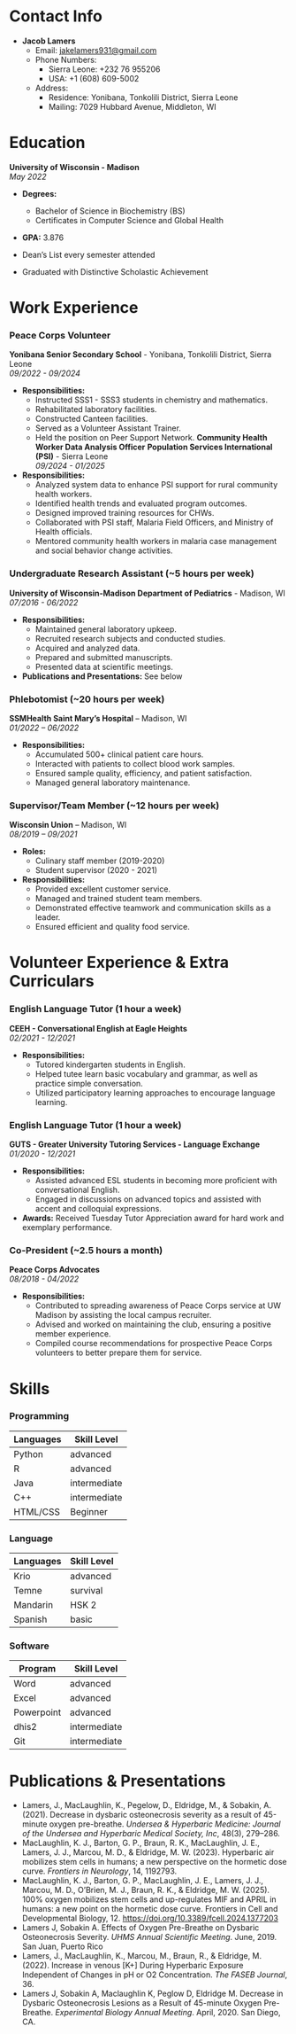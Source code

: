 # Contact Info
- **Jacob Lamers**
  - Email: jakelamers931@gmail.com
  - Phone Numbers:
    - Sierra Leone: +232 76 955206
    - USA: +1 (608) 609-5002
  - Address:
    - Residence: Yonibana, Tonkolili District, Sierra Leone
    - Mailing: 7029 Hubbard Avenue, Middleton, WI

# Education

**University of Wisconsin - Madison**  
*May 2022*  

- **Degrees:**
  - Bachelor of Science in Biochemistry (BS)
  - Certificates in Computer Science and Global Health

- **GPA:** 3.876
- Dean’s List every semester attended
- Graduated with Distinctive Scholastic Achievement

# Work Experience

### Peace Corps Volunteer
**Yonibana Senior Secondary School** - Yonibana, Tonkolili District, Sierra Leone  
*09/2022 - 09/2024*
- **Responsibilities:**
  - Instructed SSS1 - SSS3 students in chemistry and mathematics.
  - Rehabilitated laboratory facilities.
  - Constructed Canteen facilities.
  - Served as a Volunteer Assistant Trainer.
  - Held the position on Peer Support Network.
**Community Health Worker Data Analysis Officer**
**Population Services International (PSI)** - Sierra Leone  
*09/2024 - 01/2025*
- **Responsibilities:**
  - Analyzed system data to enhance PSI support for rural community health workers.
  - Identified health trends and evaluated program outcomes.
  - Designed improved training resources for CHWs.
  - Collaborated with PSI staff, Malaria Field Officers, and Ministry of Health officials.
  - Mentored community health workers in malaria case management and social behavior change activities.

### Undergraduate Research Assistant (~5 hours per week)
**University of Wisconsin-Madison Department of Pediatrics** - Madison, WI  
*07/2016 - 06/2022*
- **Responsibilities:**
  - Maintained general laboratory upkeep.
  - Recruited research subjects and conducted studies.
  - Acquired and analyzed data.
  - Prepared and submitted manuscripts.
  - Presented data at scientific meetings.
- **Publications and Presentations:** See below

### Phlebotomist (~20 hours per week)
**SSMHealth Saint Mary’s Hospital** – Madison, WI  
*01/2022 – 06/2022*
- **Responsibilities:**
  - Accumulated 500+ clinical patient care hours.
  - Interacted with patients to collect blood work samples.
  - Ensured sample quality, efficiency, and patient satisfaction.
  - Managed general laboratory maintenance.

### Supervisor/Team Member (~12 hours per week)
**Wisconsin Union** – Madison, WI  
*08/2019 – 09/2021*
- **Roles:**
  - Culinary staff member (2019-2020)
  - Student supervisor (2020 - 2021)
- **Responsibilities:**
  - Provided excellent customer service.
  - Managed and trained student team members.
  - Demonstrated effective teamwork and communication skills as a leader.
  - Ensured efficient and quality food service.

# Volunteer Experience & Extra Curriculars

### English Language Tutor (1 hour a week)
**CEEH - Conversational English at Eagle Heights**  
*02/2021 - 12/2021*
- **Responsibilities:**
  - Tutored kindergarten students in English.
  - Helped tutee learn basic vocabulary and grammar, as well as practice simple conversation.
  - Utilized participatory learning approaches to encourage language learning.

### English Language Tutor (1 hour a week)
**GUTS - Greater University Tutoring Services - Language Exchange**  
*01/2020 - 12/2021*
- **Responsibilities:**
  - Assisted advanced ESL students in becoming more proficient with conversational English.
  - Engaged in discussions on advanced topics and assisted with accent and colloquial expressions.
- **Awards:** Received Tuesday Tutor Appreciation award for hard work and exemplary performance.

### Co-President (~2.5 hours a month)
**Peace Corps Advocates**  
*08/2018 - 04/2022*
- **Responsibilities:**
  - Contributed to spreading awareness of Peace Corps service at UW Madison by assisting the local campus recruiter.
  - Advised and worked on maintaining the club, ensuring a positive member experience.
  - Compiled course recommendations for prospective Peace Corps volunteers to better prepare them for service.


<!--
# Shadowing


### Cathy Lee-Miller MD - Pediatric Hem-oncology
- 4/29/2022 8 hrs
- Observed
  - Intrathecal (IT) chemo procedure
  - Outpatient clinic for infants with spherocytosis, sickle cell anemia, and acute lymphocytic leukemia
  - Charting and MD-related business tasks

### Emma Mohr MD Ph.D. - Pediatric Infectious Disease
- 5/10/2022 8 hrs & 5/11/2022 8 hrs
- Observed
  - ID rounds
  - Virtual infectious diseases conference
  - Pediatrics morning case conference
-->

# Skills
### Programming
| Languages | Skill Level   |
|-----------|---------------|
| Python    | advanced      |
| R         | advanced      |
| Java      | intermediate  |
| C++       | intermediate  |
| HTML/CSS  | Beginner      |

### Language
| Languages | Skill Level   |
|-----------|---------------|
| Krio      | advanced      |
| Temne     | survival      |
| Mandarin  | HSK 2         |
| Spanish   | basic         |

### Software
| Program   | Skill Level   |
|-----------|---------------|
| Word      | advanced      |
| Excel     | advanced      |
| Powerpoint| advanced      |
| dhis2     | intermediate  |
| Git       | intermediate  |



# Publications & Presentations

- Lamers, J., MacLaughlin, K., Pegelow, D., Eldridge, M., & Sobakin, A. (2021). Decrease in dysbaric osteonecrosis severity as a result of 45-minute oxygen pre-breathe. *Undersea & Hyperbaric Medicine: Journal of the Undersea and Hyperbaric Medical Society, Inc*, 48(3), 279–286.
- MacLaughlin, K. J., Barton, G. P., Braun, R. K., MacLaughlin, J. E., Lamers, J. J., Marcou, M. D., & Eldridge, M. W. (2023). Hyperbaric air mobilizes stem cells in humans; a new perspective on the hormetic dose curve. *Frontiers in Neurology*, 14, 1192793.
- MacLaughlin, K. J., Barton, G. P., MacLaughlin, J. E., Lamers, J. J., Marcou, M. D., O’Brien, M. J., Braun, R. K., & Eldridge, M. W. (2025). 100% oxygen mobilizes stem cells and up-regulates MIF and APRIL in humans: a new point on the hormetic dose curve. Frontiers in Cell and Developmental Biology, 12. https://doi.org/10.3389/fcell.2024.1377203
- Lamers J, Sobakin A. Effects of Oxygen Pre-Breathe on Dysbaric Osteonecrosis Severity. *UHMS Annual Scientific Meeting*. June, 2019. San Juan, Puerto Rico
- Lamers, J., MacLaughlin, K., Marcou, M., Braun, R., & Eldridge, M. (2022). Increase in venous [K+] During Hyperbaric Exposure Independent of Changes in pH or O2 Concentration. *The FASEB Journal*, 36.
- Lamers J, Sobakin A, Maclaughlin K, Peglow D, Eldridge M. Decrease in Dysbaric Osteonecrosis Lesions as a Result of 45-minute Oxygen Pre-Breathe. *Experimental Biology Annual Meeting*. April, 2020. San Diego, CA.


<!--
- Lamers J. Decrease in Dysbaric Osteonecrosis Severity as a Result of 45-minute Oxygen Pre-breathe. Eldridge Lab Journal Club. March 2021. Madison, WI.
- Lamers J. Inflammatory response to Dysbaric Osteonecrosis. Eldridge Lab Journal Club. January 2020. Madison, WI.
- Lamers J. Hyperbaric and Concentrated Oxygens Effects on Blood Gases. Eldridge Lab Journal Club. September 2021. Madison, WI.
-->
